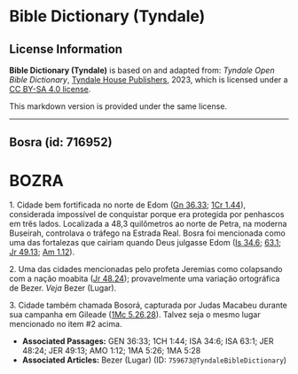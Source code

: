 # Bible Dictionary (Tyndale)

## License Information

**Bible Dictionary (Tyndale)** is based on and adapted from: _Tyndale Open Bible Dictionary_, [Tyndale House Publishers](https://tyndaleopenresources.com/), 2023, which is licensed under a [CC BY-SA 4.0 license](https://creativecommons.org/licenses/by-sa/4.0/legalcode.en).

This markdown version is provided under the same license.



--------------------------------

## Bosra (id: 716952)

BOZRA
=====

1\. Cidade bem fortificada no norte de Edom ([Gn 36\.33](https://ref.ly/Gen36:33); [1Cr 1\.44](https://ref.ly/1Chr1:44)), considerada impossível de conquistar porque era protegida por penhascos em três lados. Localizada a 48,3 quilômetros ao norte de Petra, na moderna Buseirah, controlava o tráfego na Estrada Real. Bosra foi mencionada como uma das fortalezas que cairiam quando Deus julgasse Edom ([Is 34\.6](https://ref.ly/Isa34:6); [63\.1](https://ref.ly/Isa63:1); [Jr 49\.13](https://ref.ly/Jer49:13); [Am 1\.12](https://ref.ly/Amos1:12)).

2\. Uma das cidades mencionadas pelo profeta Jeremias como colapsando com a nação moabita ([Jr 48\.24](https://ref.ly/Jer48:24)); provavelmente uma variação ortográfica de Bezer. *Veja* Bezer (Lugar).

3\. Cidade também chamada Bosorá, capturada por Judas Macabeu durante sua campanha em Gileade ([1Mc 5\.26,28](https://ref.ly/1Macc5:26,1Macc5:28)). Talvez seja o mesmo lugar mencionado no item \#2 acima.

* **Associated Passages:** GEN 36:33; 1CH 1:44; ISA 34:6; ISA 63:1; JER 48:24; JER 49:13; AMO 1:12; 1MA 5:26; 1MA 5:28
* **Associated Articles:** Bezer (Lugar) (ID: `759673@TyndaleBibleDictionary`)

